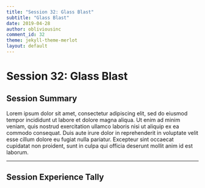 ```yaml
---
title: "Session 32: Glass Blast"
subtitle: "Glass Blast"
date: 2019-04-28
author: obliviousinc
comment_id: 32
theme: jekyll-theme-merlot
layout: default
---
```


# Session 32: Glass Blast

## Session Summary

Lorem ipsum dolor sit amet, consectetur adipiscing elit, sed do eiusmod tempor incididunt ut labore et dolore magna aliqua. Ut enim ad minim veniam, quis nostrud exercitation ullamco laboris nisi ut aliquip ex ea commodo consequat. Duis aute irure dolor in reprehenderit in voluptate velit esse cillum dolore eu fugiat nulla pariatur. Excepteur sint occaecat cupidatat non proident, sunt in culpa qui officia deserunt mollit anim id est laborum.

* * *

## Session Experience Tally
